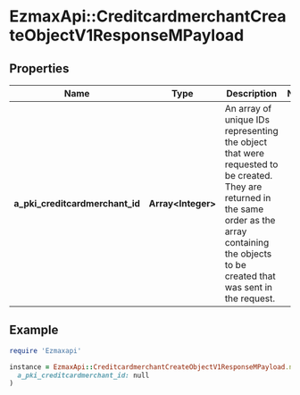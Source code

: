 # EzmaxApi::CreditcardmerchantCreateObjectV1ResponseMPayload

## Properties

| Name | Type | Description | Notes |
| ---- | ---- | ----------- | ----- |
| **a_pki_creditcardmerchant_id** | **Array&lt;Integer&gt;** | An array of unique IDs representing the object that were requested to be created.  They are returned in the same order as the array containing the objects to be created that was sent in the request. |  |

## Example

```ruby
require 'Ezmaxapi'

instance = EzmaxApi::CreditcardmerchantCreateObjectV1ResponseMPayload.new(
  a_pki_creditcardmerchant_id: null
)
```

